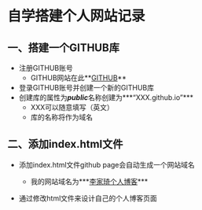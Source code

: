 # 自学搭建个人网站记录

## 一、搭建一个GITHUB库

- 注册GITHUB账号
  - GITHUB网站在此**[GITHUB]([GitHub](https://github.com/))**
- 登录GITHUB账号并创建一个新的GITHUB库
- 创建库的属性为***public***名称创建为***“XXX.github.io”***
  - XXX可以随意填写（英文）
  - 库的名称将作为域名

## 二、添加index.html文件

- 添加index.html文件github page会自动生成一个网站域名
  - 我的网站域名为***[李家琦个人博客](https://usebeok.github.io/lijiaqi.github.io/)***

- 通过修改html文件来设计自己的个人博客页面

